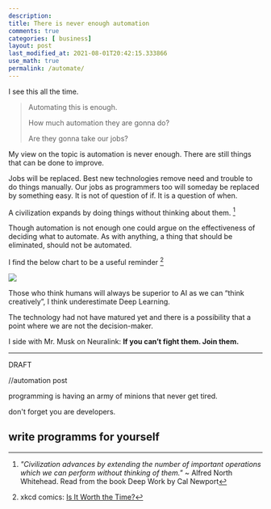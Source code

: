 ```yaml
---
description: 
title: There is never enough automation
comments: true
categories: [ business]
layout: post
last_modified_at: 2021-08-01T20:42:15.333866
use_math: true
permalink: /automate/
---
```


I see this all the time.

> Automating this is enough.
>
> How much automation they are gonna do?
>
> Are they gonna take our jobs?

My view on the topic is automation is never enough. There are still things that can be done to improve.

Jobs will be replaced. Best new technologies remove need and trouble to do things manually. Our jobs as programmers too will someday be replaced by something easy. It is not of question of if. It is a question of when.

A civilization expands by doing things without thinking about them. [^2]

Though automation is not enough one could argue on the effectiveness of deciding what to automate. As with anything, a thing that should be eliminated, should not be automated.

I find the below chart to be a useful reminder [^1]

![](https://imgs.xkcd.com/comics/is_it_worth_the_time_2x.png)

Those who think humans will always be superior to AI as we can “think creatively”, I think underestimate Deep Learning.

The technology had not have matured yet and there is a possibility that a point where we are not the decision-maker.

I side with Mr. Musk on Neuralink: **If you can’t fight them. Join them.**

[^1]: xkcd comics: [Is It Worth the Time?](https://xkcd.com/1205/)
[^2]: *"Civilization advances by extending the number of important operations which we can perform without thinking of them."* ~ Alfred North Whitehead. Read from the book Deep Work by Cal Newport

----

DRAFT

//automation post

programming is having an army of minions that never get tired.

don't forget you are developers.

write programms for yourself
----